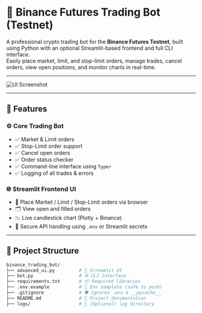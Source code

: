 # 🤖 Binance Futures Trading Bot (Testnet)

A professional crypto trading bot for the **Binance Futures Testnet**, built using Python with an optional Streamlit-based frontend and full CLI interface.  
Easily place market, limit, and stop-limit orders, manage trades, cancel orders, view open positions, and monitor charts in real-time.

---

![UI Screenshot](https://user-images.githubusercontent.com/your-dashboard-image.png)

---

## 🚀 Features

### ⚙️ Core Trading Bot
- ✅ Market & Limit orders
- ✅ Stop-Limit order support
- ✅ Cancel open orders
- ✅ Order status checker
- ✅ Command-line interface using `Typer`
- ✅ Logging of all trades & errors

### 🌐 Streamlit Frontend UI
- 🔘 Place Market / Limit / Stop-Limit orders via browser
- 🗂 View open and filled orders
- 📉 Live candlestick chart (Plotly + Binance)
- 🔐 Secure API handling using `.env` or Streamlit secrets

---

## 🧱 Project Structure

```bash
binance_trading_bot/
├── advanced_ui.py         # 🔘 Streamlit UI
├── bot.py                 # ⚙️ CLI interface
├── requirements.txt       # 📦 Required libraries
├── .env.example           # 🔐 Env template (safe to push)
├── .gitignore             # 🛡️ Ignores .env & __pycache__
├── README.md              # 📄 Project documentation
├── logs/                  # 📁 (Optional) log directory
